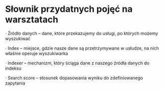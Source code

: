 # Słownik przydatnych pojęć na warsztatach

·         Źródło danych – dane, które przekazujemy do usługi, po których możemy wyszukiwać

·         Index – miejsce, gdzie nasze dane są przetrzymywane w usłudze, na nich właśnie operuje wyszukiwarka

·         Indexer – mechanizm, który ściąga dane z naszego źródła danych do indeksu

·         Search score – stosunek dopasowania wyniku do zdefiniowanego zapytania

